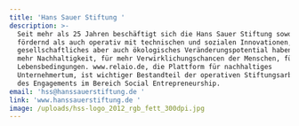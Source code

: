 ```yaml
---
title: 'Hans Sauer Stiftung '
description: >-
  Seit mehr als 25 Jahren beschäftigt sich die Hans Sauer Stiftung sowohl
  fördernd als auch operativ mit technischen und sozialen Innovationen, die
  gesellschaftliches aber auch ökologisches Veränderungspotential haben: für
  mehr Nachhaltigkeit, für mehr Verwirklichungschancen der Menschen, für bessere
  Lebensbedingungen. www.relaio.de, die Plattform für nachhaltiges
  Unternehmertum, ist wichtiger Bestandteil der operativen Stiftungsarbeit und
  des Engagements im Bereich Social Entrepreneurship. 
email: 'hss@hanssauerstiftung.de '
link: 'www.hanssauerstiftung.de '
image: /uploads/hss-logo_2012_rgb_fett_300dpi.jpg
---
```


